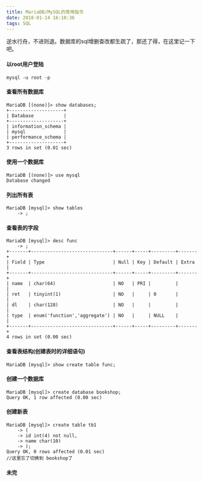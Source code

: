 ```yaml
---
title: MariaDB/MySQL的常用指令
date: 2018-01-14 16:10:36
tags: SQL
---
```

逆水行舟，不进则退。数据库的sql增删查改都生疏了，那还了得，在这里记一下吧。

#### 以root用户登陆
```
mysql -u root -p
```
#### 查看所有数据库
```
MariaDB [(none)]> show databases;
+--------------------+
| Database           |
+--------------------+
| information_schema |
| mysql              |
| performance_schema |
+--------------------+
3 rows in set (0.01 sec)
```
#### 使用一个数据库
```
MariaDB [(none)]> use mysql
Database changed
```
#### 列出所有表
```
MariaDB [mysql]> show tables
    -> ;
```
#### 查看表的字段
```
MariaDB [mysql]> desc func
    -> ;
+-------+------------------------------+------+-----+---------+-------+
| Field | Type                         | Null | Key | Default | Extra |
+-------+------------------------------+------+-----+---------+-------+
| name  | char(64)                     | NO   | PRI |         |       |
| ret   | tinyint(1)                   | NO   |     | 0       |       |
| dl    | char(128)                    | NO   |     |         |       |
| type  | enum('function','aggregate') | NO   |     | NULL    |       |
+-------+------------------------------+------+-----+---------+-------+
4 rows in set (0.00 sec)
```
#### 查看表结构(创建表时的详细语句)
```
MariaDB [mysql]> show create table func;
```
#### 创建一个数据库
```
MariaDB [mysql]> create database bookshop;
Query OK, 1 row affected (0.00 sec)
``` 

#### 创建新表
```
MariaDB [mysql]> create table tb1
    -> (
    -> id int(4) not null,
    -> name char(10)
    -> );
Query OK, 0 rows affected (0.01 sec)
//这里忘了切换到 bookshop了
```
#### 未完
